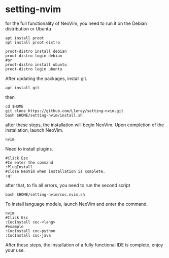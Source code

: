 # setting-nvim
for the full functionality of NeoVim, you need to run it on the Debian distribution or Ubuntu

```
apt install proot
apt install proot-distro
```
```
proot-distro install debian
proot-distro login debian
#or
proot-distro install ubuntu
proot-distro login ubuntu

```
After updating the packages, install git.
```
apt install git
```
then
```
cd $HOME
git clone https://github.com/Llerey/setting-nvim.git
bash $HOME/setting-nvim/install.sh
```
after these steps, the installation will begin NeoVim.
Upon completion of the installation, launch NeoVim.
```
nvim
```
Need to install plugins.
```
#Click Esc
#In enter the command
:PlugInstall
#close NeoVim when installation is complete.
:q!
```
after that, to fix all errors, you need to run the second script
```
bash $HOME/setting-nvim/coc.nvim.sh
```
To install language models, launch NeoVim and enter the command.
```
nvim
#Click Esc
:CocInstall coc-<lang>
#example
:CocInstall coc-python
:CocInstall coc-java
```

After these steps, the installation of a fully functional IDE is complete, enjoy your use.
